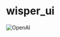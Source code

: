 # wisper_ui

![OpenAI](https://img.shields.io/badge/OpenAI-Wisper-412991?style=plastic-square&logo=OpenAI)